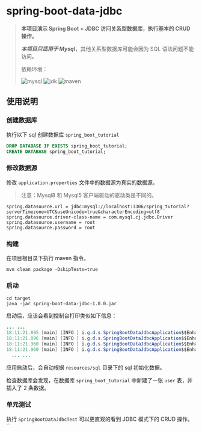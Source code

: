 # spring-boot-data-jdbc

> **本项目演示 Spring Boot + JDBC 访问关系型数据库，执行基本的 CRUD 操作。**
>
> **_本项目只适用于 Mysql_**，其他关系型数据库可能会因为 SQL 语法问题不能访问。
>
> 依赖环境：
>
> ![mysql](https://img.shields.io/badge/mysql-8.0-blue) ![jdk](https://img.shields.io/badge/jdk-1.8.0__181-blue) ![maven](https://img.shields.io/badge/maven-v3.6.0-blue)

## 使用说明

### 创建数据库

执行以下 sql 创建数据库 `spring_boot_tutorial`

```sql
DROP DATABASE IF EXISTS spring_boot_tutorial;
CREATE DATABASE spring_boot_tutorial;
```

### 修改数据源

修改 `application.properties` 文件中的数据源为真实的数据源。

> 注意：Mysql8 和 Mysql5 客户端驱动的驱动类是不同的。

```properties
spring.datasource.url = jdbc:mysql://localhost:3306/spring_tutorial?serverTimezone=UTC&useUnicode=true&characterEncoding=utf8
spring.datasource.driver-class-name = com.mysql.cj.jdbc.Driver
spring.datasource.username = root
spring.datasource.password = root
```

### 构建

在项目根目录下执行 maven 指令。

```
mvn clean package -DskipTests=true
```

### 启动

```
cd target
java -jar spring-boot-data-jdbc-1.0.0.jar
```

启动后，应该会看到控制台打印类似如下信息：

```java
... ...
18:11:21.895 [main] [INFO ] i.g.d.s.SpringBootDataJdbcApplication$$EnhancerBySpringCGLIB$$605038c2.printDataSourceInfo - DataSource Url: jdbc:mysql://localhost:3306/spring_tutorial?serverTimezone=UTC&useUnicode=true&characterEncoding=utf8
18:11:21.896 [main] [INFO ] i.g.d.s.SpringBootDataJdbcApplication$$EnhancerBySpringCGLIB$$605038c2.run - Connect to datasource success.
18:11:21.960 [main] [INFO ] i.g.d.s.SpringBootDataJdbcApplication$$EnhancerBySpringCGLIB$$605038c2.lambda$run$0 - User(id=1, username=admin, password=$2a$10$Y9uV9YjFuNlATDGz5MeTZeuo8LbebbpP6jRgtZYQcgiCZRlf8rJYG, email=admin@xxx.com)
18:11:21.960 [main] [INFO ] i.g.d.s.SpringBootDataJdbcApplication$$EnhancerBySpringCGLIB$$605038c2.lambda$run$0 - User(id=2, username=user, password=$2a$10$Y9uV9YjFuNlATDGz5MeTZeuo8LbebbpP6jRgtZYQcgiCZRlf8rJYG, email=user@xxx.com)
  ... ...
```

应用启动后，会自动根据 `resources/sql` 目录下的 sql 初始化数据。

检查数据库会发现，在数据库 `spring_boot_tutorial` 中新建了一张 `user` 表，并插入了 2 条数据。

### 单元测试

执行 `SpringBootDataJdbcTest` 可以更直观的看到 JDBC 模式下的 CRUD 操作。``
